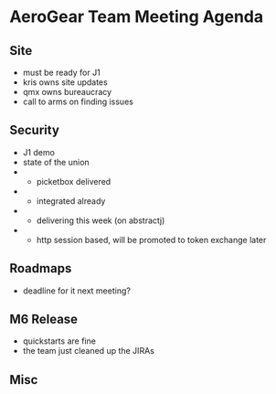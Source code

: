 AeroGear Team Meeting Agenda
============================

Site
----

- must be ready for J1
- kris owns site updates
- qmx owns bureaucracy
- call to arms on finding issues

Security
--------

- J1 demo
- state of the union
- - picketbox delivered
- - integrated already
- - delivering this week (on abstractj)
- - http session based, will be promoted to token exchange later

Roadmaps
--------

- deadline for it next meeting?

M6 Release
----------

- quickstarts are fine
- the team just cleaned up the JIRAs 

Misc
----



  